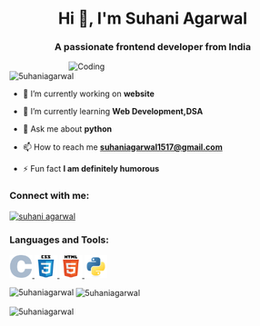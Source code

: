 <h1 align="center">Hi 👋, I'm Suhani Agarwal</h1>
<h3 align="center">A passionate frontend developer from India</h3>
<img align="right" alt="Coding" width="400" src="https://user-images.githubusercontent.com/74038190/235224431-e8c8c12e-6826-47f1-89fb-2ddad83b3abf.gif">

<p align="left"> <img src="https://komarev.com/ghpvc/?username=5uhaniagarwal&label=Profile%20views&color=0e75b6&style=flat" alt="5uhaniagarwal" /> </p>

- 🔭 I’m currently working on **website**

- 🌱 I’m currently learning **Web Development,DSA**

- 💬 Ask me about **python**

- 📫 How to reach me **suhaniagarwal1517@gmail.com**

- ⚡ Fun fact **I am definitely humorous**

<h3 align="left">Connect with me:</h3>
<p align="left">
<a href="https://linkedin.com/in/suhani agarwal" target="blank"><img align="center" src="https://raw.githubusercontent.com/rahuldkjain/github-profile-readme-generator/master/src/images/icons/Social/linked-in-alt.svg" alt="suhani agarwal" height="30" width="40" /></a>
</p>

<h3 align="left">Languages and Tools:</h3>
<p align="left"> <a href="https://www.cprogramming.com/" target="_blank" rel="noreferrer"> <img src="https://raw.githubusercontent.com/devicons/devicon/master/icons/c/c-original.svg" alt="c" width="40" height="40"/> </a> <a href="https://www.w3schools.com/css/" target="_blank" rel="noreferrer"> <img src="https://raw.githubusercontent.com/devicons/devicon/master/icons/css3/css3-original-wordmark.svg" alt="css3" width="40" height="40"/> </a> <a href="https://www.w3.org/html/" target="_blank" rel="noreferrer"> <img src="https://raw.githubusercontent.com/devicons/devicon/master/icons/html5/html5-original-wordmark.svg" alt="html5" width="40" height="40"/> </a> <a href="https://www.python.org" target="_blank" rel="noreferrer"> <img src="https://raw.githubusercontent.com/devicons/devicon/master/icons/python/python-original.svg" alt="python" width="40" height="40"/> </a> </p>

<p><img align="left" src="https://github-readme-stats.vercel.app/api/top-langs?username=5uhaniagarwal&show_icons=true&locale=en&layout=compact" alt="5uhaniagarwal" /></p>

<p>&nbsp;<img align="center" src="https://github-readme-stats.vercel.app/api?username=5uhaniagarwal&show_icons=true&locale=en" alt="5uhaniagarwal" /></p>

<p><img align="center" src="https://github-readme-streak-stats.herokuapp.com/?user=5uhaniagarwal&" alt="5uhaniagarwal" /></p>

<!--
**5uhaniagarwal/5uhaniagarwal** is a ✨ _special_ ✨ repository because its `README.md` (this file) appears on your GitHub profile.

Here are some ideas to get you started:

- 🔭 I’m currently working on ...
- 🌱 I’m currently learning ...
- 👯 I’m looking to collaborate on ...
- 🤔 I’m looking for help with ...
- 💬 Ask me about ...
- 📫 How to reach me: ...
- 😄 Pronouns: ...
- ⚡ Fun fact: ...
-->
